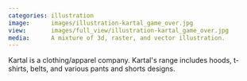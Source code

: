 ```yaml
---
categories: illustration
image:      images/illustration-kartal_game_over.jpg
view:       images/full_view/illustration-kartal_game_over.jpg
media:      A mixture of 3d, raster, and vector illustration.
---
```

Kartal is a clothing/apparel company. Kartal's range includes hoods, t-shirts, 
belts, and various pants and shorts designs. 
